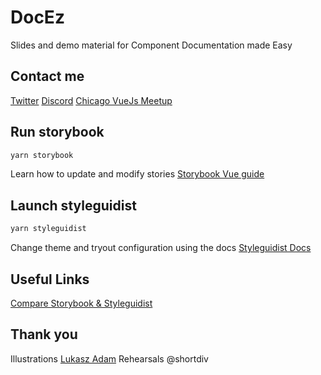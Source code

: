 # DocEz

Slides and demo material for Component Documentation made Easy

## Contact me

[Twitter](https://twitter.com/elevatebart)
[Discord](https://discordapp.com/users/363353019187724288)
[Chicago VueJs Meetup](https://www.meetup.com/fr-FR/Chicago-Vue-js/)

## Run storybook

```sh
yarn storybook
```

Learn how to update and modify stories
[Storybook Vue guide](https://storybook.js.org/docs/guides/guide-vue/)

## Launch styleguidist

```sh
yarn styleguidist
```

Change theme and tryout configuration using the docs
[Styleguidist Docs](https://vue-styleguidist.github.io/docs/GettingStarted.html)

## Useful Links

[Compare Storybook & Styleguidist](https://blog.hichroma.com/storybook-vs-styleguidist-2bd93d6dcc06)

## Thank you

Illustrations [Lukasz Adam](https://lukaszadam.com/illustrations)
Rehearsals @shortdiv
